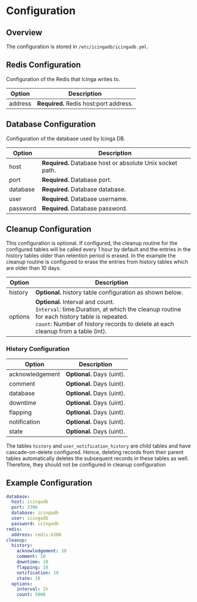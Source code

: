 # Configuration <a id="configuration"></a>

## Overview <a id="configuration-overview"></a>

The configuration is stored in `/etc/icingadb/icingadb.yml`.

## Redis Configuration <a id="configuration-redis"></a>

Configuration of the Redis that Icinga writes to.

Option                   | Description
-------------------------|-----------------------------------------------
address                  | **Required.** Redis host:port address.

## Database Configuration <a id="configuration-database"></a>

Configuration of the database used by Icinga DB.

Option                   | Description
-------------------------|-----------------------------------------------
host                     | **Required.** Database host or absolute Unix socket path.
port                     | **Required.** Database port.
database                 | **Required.** Database database.
user                     | **Required.** Database username.
password                 | **Required.** Database password.

## Cleanup Configuration <a id="configuration-cleanup"></a>

This configuration is optional. If configured, the cleanup routine for the configured tables will be called every 1 hour by default and 
the entries in the history tables older than retention period is erased. In the example the cleanup routine is configured to erase the entries from 
history tables which are older than 10 days.

Option                   | Description
-------------------------|-----------------------------------------------
history                  | **Optional.** history table configuration as shown below.
options                  | **Optional.** Interval and count.<br /> `Interval`:  time.Duration, at which the cleanup routine for each history table is repeated. <br /> `count`: Number of history records to delete at each cleanup from a table (int).

### History Configuration
Option                   | Description
-------------------------|-----------------------------------------------
acknowledgement          | **Optional.** Days (uint).
comment                  | **Optional.** Days (uint).
database                 | **Optional.** Days (uint).
downtime                 | **Optional.** Days (uint).
flapping                 | **Optional.** Days (uint).
notification             | **Optional.** Days (uint).
state                    | **Optional.** Days (uint).

The tables `history` and `user_notification_history` are child tables and have cascade-on-delete configured. Hence, deleting records from their parent tables
automatically deletes the subsequent records in these tables as well. Therefore, they should not be configured in 
cleanup configuration

## Example Configuration <a id="configuration-example"></a>

```yaml
database:
  host: icingadb
  port: 3306
  database: icingadb
  user: icingadb
  password: icingadb
redis:
  address: redis:6380
cleanup:
  history:
    acknowledgement: 10
    comment: 10
    downtime: 10
    flapping: 10
    notification: 10
    state: 10
  options:
    interval: 1h
    count: 5000
```
